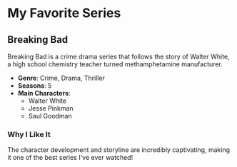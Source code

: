 # My Favorite Series
## Breaking Bad
Breaking Bad is a crime drama series that follows the story of Walter White, a high school chemistry teacher turned methamphetamine manufacturer.

- **Genre**: Crime, Drama, Thriller
- **Seasons**: 5
- **Main Characters**:
  - Walter White
  - Jesse Pinkman
  - Saul Goodman

### Why I Like It
The character development and storyline are incredibly captivating, making it one of the best series I've ever watched!

